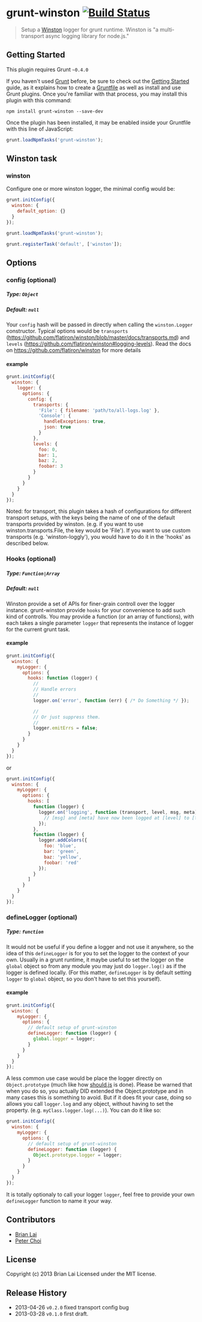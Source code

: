 # grunt-winston [![Build Status](https://secure.travis-ci.org/blai/grunt-winston.png?branch=master)](http://travis-ci.org/blai/grunt-winston)

> Setup a [Winston](https://github.com/flatiron/winston) logger for grunt runtime.
> Winston is "a multi-transport async logging library for node.js."


## Getting Started
This plugin requires Grunt `~0.4.0`

If you haven't used [Grunt](http://gruntjs.com/) before, be sure to check out the [Getting Started](http://gruntjs.com/getting-started) guide, as it explains how to create a [Gruntfile](http://gruntjs.com/sample-gruntfile) as well as install and use Grunt plugins. Once you're familiar with that process, you may install this plugin with this command:

```shell
npm install grunt-winston --save-dev
```

Once the plugin has been installed, it may be enabled inside your Gruntfile with this line of JavaScript:

```js
grunt.loadNpmTasks('grunt-winston');
```


## Winston task

### winston

Configure one or more winston logger, the minimal config would be:

```javascript
grunt.initConfig({
  winston: {
    default_option: {}
  }
});

grunt.loadNpmTasks('grunt-winston');

grunt.registerTask('default', ['winston']);
```


## Options

### config (optional)
##### Type: `Object`
##### Default: `null`
Your `config` hash will be passed in directly when calling the `winston.Logger` constructor. Typical options would be `transports` (https://github.com/flatiron/winston/blob/master/docs/transports.md) and `levels` (https://github.com/flatiron/winston#logging-levels). Read the docs on https://github.com/flatiron/winston for more details

#### example
```javascript
grunt.initConfig({
  winston: {
    logger: {
      options: {
        config: {
          transports: {
            'File': { filename: 'path/to/all-logs.log' },
            'Console': {
              handleExceptions: true,
              json: true
            }
          },
          levels: {
            foo: 0,
            bar: 1,
            baz: 2,
            foobar: 3
          }
        }
      }
    }
  }
});
```
Noted: for transport, this plugin takes a hash of configurations for different transport setups, with the keys being the name of one of the default transports provided by winston. (e.g. if you want to use winston.transports.File, the key would be 'File'). If you want to use custom transports (e.g. 'winston-loggly'), you would have to do it in the 'hooks' as described below.

### Hooks (optional)
##### Type: `Function|Array`
##### Default: `null`
Winston provide a set of APIs for finer-grain controll over the logger instance. grunt-winston provide `hooks` for your convenience to add such kind of controlls. You may provide a function (or an array of functions), with each takes a single parameter `logger` that represents the instance of logger for the current grunt task.

#### example
```javascript
grunt.initConfig({
  winston: {
    myLogger: {
      options: {
        hooks: function (logger) {
          //
          // Handle errors
          //
          logger.on('error', function (err) { /* Do Something */ });

          //
          // Or just suppress them.
          //
          logger.emitErrs = false;
        }
      }
    }
  }
});
```

or
```javascript
grunt.initConfig({
  winston: {
    myLogger: {
      options: {
        hooks: [
          function (logger) {
            logger.on('logging', function (transport, level, msg, meta) {
              // [msg] and [meta] have now been logged at [level] to [transport]
            });
          },
          function (logger) {
            logger.addColors({
              foo: 'blue',
              bar: 'green',
              baz: 'yellow',
              foobar: 'red'
            });
          }
        ]
      }
    }
  }
});
```

### defineLogger (optional)
##### Type: `function`
It would not be useful if you define a logger and not use it anywhere, so the idea of this `defineLogger` is for you to set the logger to the context of your own. Usually in a grunt runtime, it maybe useful to set the logger on the `global` object so from any module you may just do `logger.log()` as if the logger is defined locally. (For this matter, `defineLogger` is by default setting `logger` to `global` object, so you don't have to set this yourself).

#### example
```javascript
grunt.initConfig({
  winston: {
    myLogger: {
      options: {
        // default setup of grunt-winston
        defineLogger: function (logger) {
          global.logger = logger;
        }
      }
    }
  }
});
```
A less common use case would be place the logger directly on `Object.prototype` (much like how [should.js](https://github.com/visionmedia/should.js/) is done). Please be warned that when you do so, you actually DID extended the Object.prototype and in many cases this is something to avoid. But if it does fit your case, doing so allows you call `logger.log` and any object, without having to set the property. (e.g. `myClass.logger.log(...)`). You can do it like so:
```javascript
grunt.initConfig({
  winston: {
    myLogger: {
      options: {
        // default setup of grunt-winston
        defineLogger: function (logger) {
          Object.prototype.logger = logger;
        }
      }
    }
  }
});
```
It is totally optionaly to call your logger `logger`, feel free to provide your own `defineLogger` function to name it your way.


## Contributors
 * [Brian Lai](https://github.com/blai)
 * [Peter Choi](https://github.com/pchoi)

## License
Copyright (c) 2013 Brian Lai
Licensed under the MIT license.

## Release History
 * 2013-04-26 `v0.2.0` fixed transport config bug
 * 2013-03-28 `v0.1.0` first draft.

